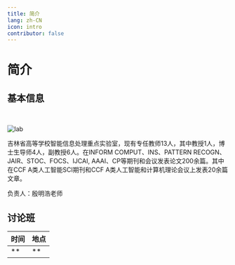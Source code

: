 ```yaml
---
title: 简介
lang: zh-CN
icon: intro
contributor: false
---
```

# 简介

## 基本信息

<br/>

![lab](/labtest/assets/img/lab.jpg)

吉林省高等学校智能信息处理重点实验室，现有专任教师13人，其中教授1人，博士生导师4人，副教授6人。在INFORM COMPUT、INS、PATTERN RECOGN、JAIR、STOC、FOCS、IJCAI, AAAI、CP等期刊和会议发表论文200余篇。其中在CCF A类人工智能SCI期刊和CCF A类人工智能和计算机理论会议上发表20余篇文章。

负责人：殷明浩老师

## 讨论班

| 时间 | 地点 |
| ---- | ---- |
| **   | **   |
